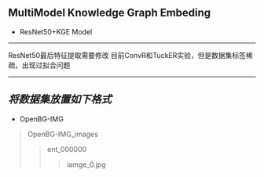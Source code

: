 ## MultiModel Knowledge Graph Embeding

* ResNet50+KGE Model

-----
ResNet50最后特征提取需要修改
目前ConvR和TuckER实验，但是数据集标签稀疏，出现过拟合问题

------
_将数据集放置如下格式_
------
* OpenBG-IMG
> OpenBG-IMG_images
>> ent_000000
>>> iamge_0.jpg